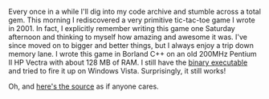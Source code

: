 Every once in a while I'll dig into my code archive and stumble across a total gem.  This morning I rediscovered a very primitive tic-tac-toe game I wrote in 2001.  In fact, I explicitly remember writing this game one Saturday afternoon and thinking to myself how amazing and awesome it was.  I've since moved on to bigger and better things, but I always enjoy a trip down memory lane.  I wrote this game in Borland C++ on an old 200MHz Pentium II HP Vectra with about 128 MB of RAM.  I still have the [binary executable](static/entries/my-first-tic-tac-toe-game/tic-tac-toe.zip) and tried to fire it up on Windows Vista.  Surprisingly, it still works!

Oh, and [here's the source](static/entries/my-first-tic-tac-toe-game/tic-tac-toe-everything.zip) as if anyone cares.